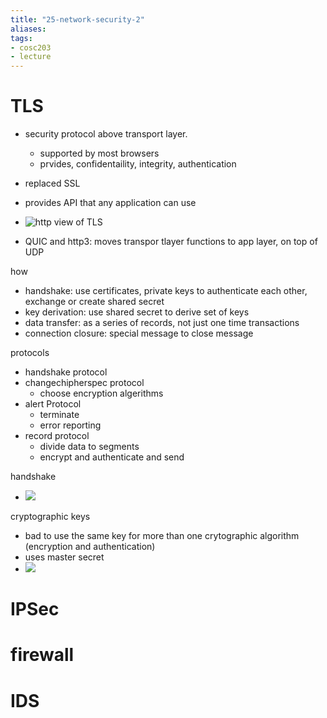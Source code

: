 ```yaml
---
title: "25-network-security-2"
aliases: 
tags: 
- cosc203
- lecture
---
```



# TLS
- security protocol above transport layer.
	- supported by most browsers
	- prvides, confidentaility, integrity, authentication
- replaced SSL

- provides API that any application can use
- ![http view of TLS](https://i.imgur.com/c68ksNH.png)
- QUIC and http3: moves transpor tlayer functions to app layer, on top of UDP

how
- handshake: use certificates, private keys to authenticate each other, exchange or create shared secret
- key derivation: use shared secret to derive set of keys
- data transfer: as a series of records, not just one time transactions
- connection closure: special message to close message


protocols
- handshake protocol
- changechipherspec protocol
	- choose encryption algerithms
- alert Protocol
	- terminate
	- error reporting
- record protocol
	- divide data to segments
	- encrypt and authenticate and send

handshake
- ![](https://i.imgur.com/ROiKXo9.png)

cryptographic keys
- bad to use the same key for more than one crytographic algorithm (encryption and authentication)
- uses master secret
- ![](https://i.imgur.com/ZBiTZsk.png)


# IPSec

# firewall

# IDS